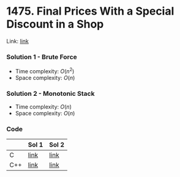 # 1475. Final Prices With a Special Discount in a Shop
Link: [link](https://leetcode.com/problems/final-prices-with-a-special-discount-in-a-shop/)

### Solution 1 - Brute Force
* Time complexity: $O(n^2)$
* Space complexity: $O(n)$

### Solution 2 - Monotonic Stack
* Time complexity: $O(n)$
* Space complexity: $O(n)$

### Code
||Sol 1|Sol 2|
|-|-|-|
|C|[link](./sol_1/main.c)|[link](./sol_2/main.c)|
|C++|[link](./sol_1/main.cpp)|[link](./sol_2/main.cpp)|